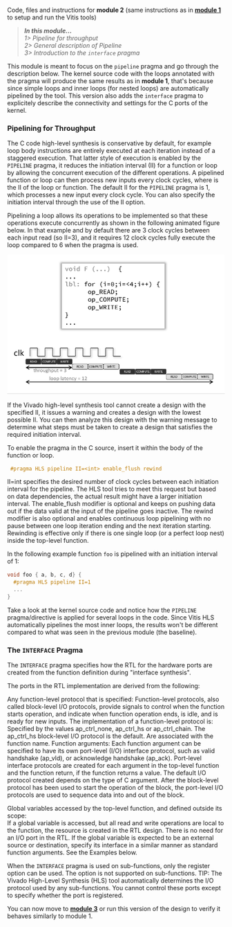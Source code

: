 Code, files and instructions for **module 2** (same instructions as in [<b>module 1</b>](../module1_baseline) to setup and run the Vitis tools)

> **_In this module..._**  
_1> Pipeline for throughput_  
_2> General description of Pipeline_  
_3> Introduction to the <code>interface</code> pragma_

This module is meant to focus on the <code>pipeline</code> pragma and go through the description below.
The kernel source code with the loops annotated with the pragma will produce the same results as in **module 1**, that's because since simple loops and inner loops (for nested loops) are automatically pipelined by the tool. This version also adds the <code>interface</code> pragma to explicitely describe the connectivity and settings for the C ports of the kernel.

### Pipelining for Throughput
The C code high-level synthesis is conservative by default, for example loop body instructions are entirely executed at each iteration instead of a staggered execution.  That latter style of execution is enabled by the <code>PIPELINE</code> pragma, it reduces the initiation interval (II) for a function or loop by allowing the concurrent execution of the different operations.
A pipelined function or loop can then process new inputs every <N> clock cycles, where <N> is the II of the loop or function. The default II for the <code>PIPELINE</code> pragma is 1, which processes a new input every clock cycle. You can also specify the initiation interval through the use of the II option.

Pipelining a loop allows its operations to be implemented so that these operations execute concurrently as shown in the following animated figure below. In that example and by default there are 3 clock cycles between each input read (so II=3), and it requires 12 clock cycles fully execute the loop compared to 6 when the pragma is used.

![Pipeline](../images/anim_pipeline.gif)

If the Vivado high-level synthesis tool cannot create a design with the specified II, it issues a warning and creates a design with the lowest possible II.
You can then analyze this design with the warning message to determine what steps must be taken to create a design that satisfies the required initiation interval.

To enable the pragma in the C source, insert it within the body of the function or loop.
```cpp
 #pragma HLS pipeline II=<int> enable_flush rewind
```
II=int specifies the desired number of clock cycles between each  initiation interval for the pipeline. The HLS tool tries to meet this request but based on data dependencies, the actual result might have a larger initiation interval. The enable_flush modifier is optional and keeps on pushing data out if the data valid at the input of the pipeline goes inactive. The rewind modifier is also optional and enables continuous loop pipelining with no pause between one loop iteration ending and the next iteration starting. Rewinding is effective only if there is one single loop (or a perfect loop nest) inside the top-level function. 

In the following example function <code>foo</code> is pipelined with an initiation interval of 1:
```cpp
void foo { a, b, c, d} {
  #pragma HLS pipeline II=1
  ...
}
```
Take a look at the kernel source code and notice how the <code>PIPELINE</code> pragma/directive is applied for several loops in the code.
Since Vitis HLS automatically pipelines the most inner loops, the results won't be different compared to what was seen in the previous module (the baseline).

### The <code>INTERFACE</code> Pragma

The <code>INTERFACE</code> pragma specifies how the RTL for the hardware ports are created from the function definition during "interface synthesis".

The ports in the RTL implementation are derived from the following:

Any function-level protocol that is specified: Function-level protocols, also called block-level I/O protocols, provide signals to control when the function starts operation, and indicate when function operation ends, is idle, and is ready for new inputs. The implementation of a function-level protocol is:  
        Specified by the <mode> values ap_ctrl_none, ap_ctrl_hs or ap_ctrl_chain. The ap_ctrl_hs block-level I/O protocol is the default.
        Are associated with the function name.
Function arguments: Each function argument can be specified to have its own port-level (I/O) interface protocol, such as valid handshake (ap_vld), or acknowledge handshake (ap_ack). Port-level interface protocols are created for each argument in the top-level function and the function return, if the function returns a value. The default I/O protocol created depends on the type of C argument. After the block-level protocol has been used to start the operation of the block, the port-level I/O protocols are used to sequence data into and out of the block.

Global variables accessed by the top-level function, and defined outside its scope:  
If a global variable is accessed, but all read and write operations are local to the function, the resource is created in the RTL design. There is no need for an I/O port in the RTL. If the global variable is expected to be an external source or destination, specify its interface in a similar manner as standard function arguments. See the Examples below.

When the <code>INTERFACE</code> pragma is used on sub-functions, only the register option can be used. The <mode> option is not supported on sub-functions.
TIP: The Vivado High-Level Synthesis (HLS) tool automatically determines the I/O protocol used by any sub-functions. You cannot control these ports except to specify whether the port is registered.


You can now move to [<b>module 3</b>](../module3_datatype) or run this version of the design to verify it behaves similarly to module 1.
